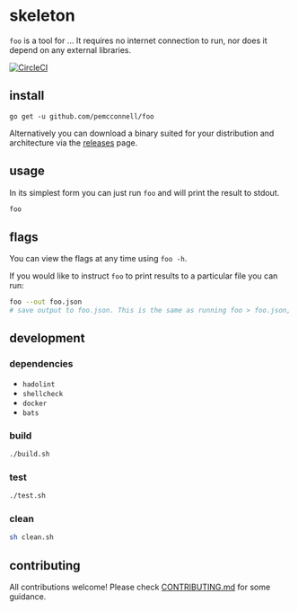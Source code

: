skeleton
===

`foo` is a tool for ... It requires no internet connection to run, nor does it depend on any external libraries.

[![CircleCI](https://circleci.com/gh/pemcconnell/skeleton/tree/master.svg?style=svg)](https://circleci.com/gh/pemcconnell/skeleton/tree/master)

## install

`go get -u github.com/pemcconnell/foo`

Alternatively you can download a binary suited for your distribution and architecture via the [releases](releases) page.

## usage

In its simplest form you can just run `foo` and will print the result to stdout.

```sh
foo
```

## flags

You can view the flags at any time using `foo -h`.

If you would like to instruct `foo` to print results to a particular file you can run:

```sh
foo --out foo.json
# save output to foo.json. This is the same as running foo > foo.json, with some additional helper output
```

## development

### dependencies

- `hadolint`
- `shellcheck`
- `docker`
- `bats`

### build

```sh
./build.sh
```

### test

```sh
./test.sh
```

### clean

```sh
sh clean.sh
```

## contributing

All contributions welcome! Please check [CONTRIBUTING.md](CONTRIBUTING.md) for some guidance.
